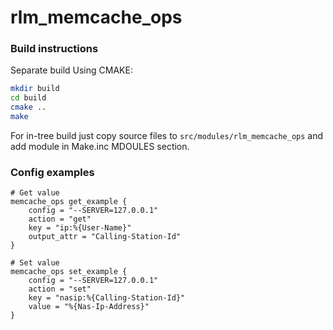 # rlm_memcache_ops

### Build instructions
Separate build Using CMAKE:
```bash
mkdir build
cd build
cmake ..
make
```

For in-tree build just copy source files to `src/modules/rlm_memcache_ops` and add module in Make.inc MDOULES section.


### Config examples

```
# Get value
memcache_ops get_example {
    config = "--SERVER=127.0.0.1"
    action = "get"
    key = "ip:%{User-Name}"
    output_attr = "Calling-Station-Id"
}

# Set value
memcache_ops set_example {
    config = "--SERVER=127.0.0.1"
    action = "set"
    key = "nasip:%{Calling-Station-Id}"
    value = "%{Nas-Ip-Address}"
}
```
